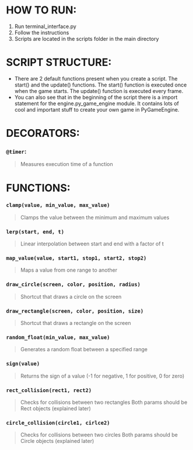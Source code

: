 # HOW TO RUN:
1. Run terminal_interface.py
2. Follow the instructions
3. Scripts are located in the scripts folder in the main directory
# SCRIPT STRUCTURE:
  -  There are 2 default functions present when you create a script. The start() and the update() functions. The start() function is executed once when the game starts. The update() function is executed every frame.
  -  You can also see that in the beginning of the script there is a import statement for the engine.py_game_engine module. It contains lots of cool and important stuff to create your own game in PyGameEngine.
# DECORATORS:
### ```@timer```:
> Measures execution time of a function
# FUNCTIONS:
### ```clamp(value, min_value, max_value)```
> Clamps the value between the minimum and maximum values
### ```lerp(start, end, t)```
> Linear interpolation between start and end with a factor of t
### ```map_value(value, start1, stop1, start2, stop2)```
> Maps a value from one range to another
### ```draw_circle(screen, color, position, radius)```
> Shortcut that draws a circle on the screen
### ```draw_rectangle(screen, color, position, size)```
> Shortcut that draws a rectangle on the screen
### ```random_float(min_value, max_value)```
> Generates a random float between a specified range
### ```sign(value)```
> Returns the sign of a value (-1 for negative, 1 for positive, 0 for zero)
### ```rect_collision(rect1, rect2)```
> Checks for collisions between two rectangles
> Both params should be Rect objects (explained later)
### ```circle_collision(circle1, cirlce2)```
> Checks for collisions between two circles
> Both params should be Circle objects (explained later)
